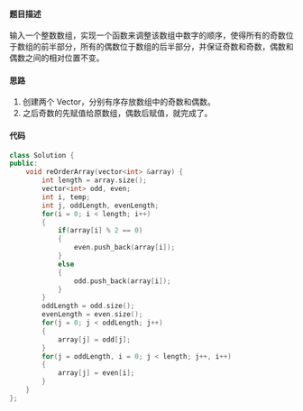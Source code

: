 #### 题目描述
输入一个整数数组，实现一个函数来调整该数组中数字的顺序，使得所有的奇数位于数组的前半部分，所有的偶数位于数组的后半部分，并保证奇数和奇数，偶数和偶数之间的相对位置不变。

#### 思路

1. 创建两个 Vector，分别有序存放数组中的奇数和偶数。
2. 之后奇数的先赋值给原数组，偶数后赋值，就完成了。


#### 代码
```cpp
class Solution {
public:
    void reOrderArray(vector<int> &array) {
        int length = array.size();
        vector<int> odd, even;
        int i, temp;
        int j, oddLength, evenLength;
        for(i = 0; i < length; i++)
        {
            if(array[i] % 2 == 0)
            {
                even.push_back(array[i]);
            }
            else
            {
                odd.push_back(array[i]);  
            }
        }
        oddLength = odd.size();
        evenLength = even.size();   
        for(j = 0; j < oddLength; j++)
        {
            array[j] = odd[j];
        } 
        for(j = oddLength, i = 0; j < length; j++, i++)
        {
            array[j] = even[i];
        }
    }
};
```
